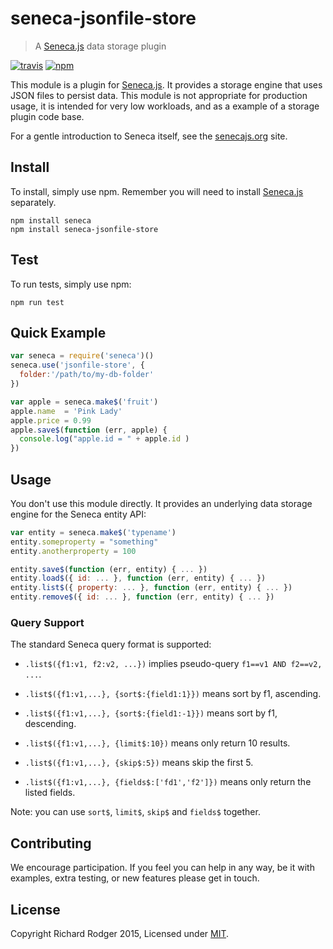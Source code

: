 # seneca-jsonfile-store

> A [Seneca.js][] data storage plugin

[![travis][travis-badge]][travis-url]
[![npm][npm-badge]][npm-url]

This module is a plugin for [Seneca.js][]. It provides a storage engine that uses JSON files to
persist data. This module is not appropriate for production usage, it is intended for very low
workloads, and as a example of a storage plugin code base.

For a gentle introduction to Seneca itself, see the [senecajs.org][seneca.js] site.

## Install
To install, simply use npm. Remember you will need to install [Seneca.js][] separately.

```
npm install seneca
npm install seneca-jsonfile-store
```

## Test
To run tests, simply use npm:

```
npm run test
```

## Quick Example
```js
var seneca = require('seneca')()
seneca.use('jsonfile-store', {
  folder:'/path/to/my-db-folder'
})

var apple = seneca.make$('fruit')
apple.name  = 'Pink Lady'
apple.price = 0.99
apple.save$(function (err, apple) {
  console.log("apple.id = " + apple.id )
})
```

## Usage
You don't use this module directly. It provides an underlying data storage engine
for the Seneca entity API:

```js
var entity = seneca.make$('typename')
entity.someproperty = "something"
entity.anotherproperty = 100

entity.save$(function (err, entity) { ... })
entity.load$({ id: ... }, function (err, entity) { ... })
entity.list$({ property: ... }, function (err, entity) { ... })
entity.remove$({ id: ... }, function (err, entity) { ... })
```

### Query Support
The standard Seneca query format is supported:

- `.list$({f1:v1, f2:v2, ...})` implies pseudo-query `f1==v1 AND f2==v2, ...`.

- `.list$({f1:v1,...}, {sort$:{field1:1}})` means sort by f1, ascending.

- `.list$({f1:v1,...}, {sort$:{field1:-1}})` means sort by f1, descending.

- `.list$({f1:v1,...}, {limit$:10})` means only return 10 results.

- `.list$({f1:v1,...}, {skip$:5})` means skip the first 5.

- `.list$({f1:v1,...}, {fields$:['fd1','f2']})` means only return the listed fields.

Note: you can use `sort$`, `limit$`, `skip$` and `fields$` together.

## Contributing
We encourage participation. If you feel you can help in any way, be it with
examples, extra testing, or new features please get in touch.

## License
Copyright Richard Rodger 2015, Licensed under [MIT][].

[MIT]: ./LICENSE
[Seneca.js]: https://www.npmjs.com/package/seneca

[travis-badge]: https://img.shields.io/travis/rjrodger/seneca-jsonfile-store.svg?style=flat-square
[travis-url]: https://travis-ci.org/rjrodger/seneca-jsonfile-store
[npm-badge]: https://img.shields.io/npm/v/seneca-jsonfile-store.svg?style=flat-square
[npm-url]: https://npmjs.org/package/seneca-jsonfile-store
